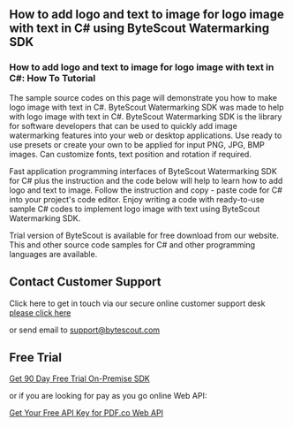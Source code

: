## How to add logo and text to image for logo image with text in C# using ByteScout Watermarking SDK

### How to add logo and text to image for logo image with text in C#: How To Tutorial

The sample source codes on this page will demonstrate you how to make logo image with text in C#. ByteScout Watermarking SDK was made to help with logo image with text in C#. ByteScout Watermarking SDK is the library for software developers that can be used to quickly add image watermarking features into your web or desktop applications. Use ready to use presets or create your own to be applied for input PNG, JPG, BMP images. Can customize fonts, text position and rotation if required.

Fast application programming interfaces of ByteScout Watermarking SDK for C# plus the instruction and the code below will help to learn how to add logo and text to image. Follow the instruction and copy - paste code for C# into your project's code editor. Enjoy writing a code with ready-to-use sample C# codes to implement logo image with text using ByteScout Watermarking SDK.

Trial version of ByteScout is available for free download from our website. This and other source code samples for C# and other programming languages are available.

## Contact Customer Support

Click here to get in touch via our secure online customer support desk [please click here](https://bytescout.zendesk.com/hc/en-us/requests/new?subject=ByteScout%20Watermarking%20SDK%20Question)

or send email to [support@bytescout.com](mailto:support@bytescout.com?subject=ByteScout%20Watermarking%20SDK%20Question) 

## Free Trial

[Get 90 Day Free Trial On-Premise SDK](https://bytescout.com/download/web-installer?utm_source=github-readme)

or if you are looking for pay as you go online Web API:

[Get Your Free API Key for PDF.co Web API](https://pdf.co/documentation/api?utm_source=github-readme)